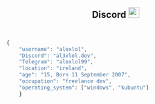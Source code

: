 <!-- TITLE -->
<h2 align="center">Discord <img src="https://s8.gifyu.com/images/979447220829032478.gif" height="25px"></a></h2>
<!-- BUTTONS -->
<!-- <p align="center">
    <img alt="" src=https://img.shields.io/github/stars/al3xlol?style=for-the-badge&?affiliations=OWNER%2CCOLLABORATOR />
    <img alt="" src=https://komarev.com/ghpvc/?username=al3xlol&style=for-the-badge />
</p> -->

<p href="https://discord.gg/gjbduyrd" align="center">
    <img alt="" src=https://lanyard.cnrad.dev/api/980198055376744489/>
</p>

<!-- GO CODE -->


```js

{
    "username": "alexlol",
    "Discord": "al3xlol.dev",
    "Telegram": "alexlol99",
    "location": "ireland",
    "age": "15, Born 11 September 2007",
    "occupation": "freelance dev",
    "operating_system": ["windows", "kubuntu"]
    }
```
